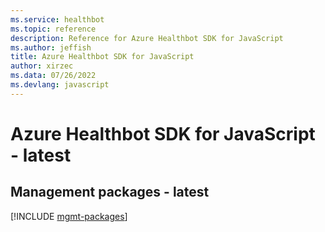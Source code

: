 ```yaml
---
ms.service: healthbot
ms.topic: reference
description: Reference for Azure Healthbot SDK for JavaScript
ms.author: jeffish
title: Azure Healthbot SDK for JavaScript
author: xirzec
ms.data: 07/26/2022
ms.devlang: javascript
---
```

# Azure Healthbot SDK for JavaScript - latest

## Management packages - latest
[!INCLUDE [mgmt-packages](healthbot-mgmt-index.md)]